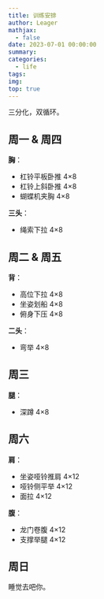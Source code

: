 ```yaml
---
title: 训练安排
author: Leager
mathjax:
  - false
date: 2023-07-01 00:00:00
summary:
categories:
  - life
tags:
img:
top: true
---
```


三分化，双循环。

<!--more-->

## 周一 & 周四

**胸**：

- 杠铃平板卧推 4×8
- 杠铃上斜卧推 4×8
- 蝴蝶机夹胸 4×8


**三头**：

- 绳索下拉 4×8

## 周二 & 周五

**背**：

- 高位下拉 4×8
- 坐姿划船 4×8
- 俯身下压 4×8

**二头**：

- 弯举 4×8

## 周三

**腿**：

- 深蹲 4×8

## 周六

**肩**：

- 坐姿哑铃推肩 4×12
- 哑铃侧平举 4×12
- 面拉 4×12

**腹**：

- 龙门卷腹 4×12
- 支撑举腿 4×12

## 周日

睡觉去吧你。